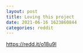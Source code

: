 ```yaml
--- 
layout: post 
title: Loving this project 
date: 2021-06-16 1623860844 
categories: reddit 
--- 
```

https://redd.it/o18u9l